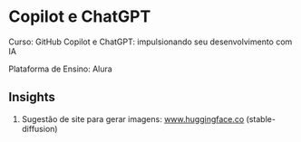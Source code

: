 # Copilot e ChatGPT

Curso: GitHub Copilot e ChatGPT: impulsionando seu desenvolvimento com IA

Plataforma de Ensino: Alura

## Insights

1. Sugestão de site para gerar imagens: www.huggingface.co (stable-diffusion)
